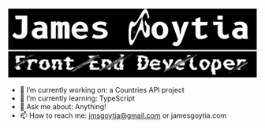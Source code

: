 ![namegif](https://github.com/Iinguistics/Iinguistics/blob/master/james-blotter.gif?raw=true)
![rolegif](https://github.com/Iinguistics/Iinguistics/blob/master/role-blotter.gif?raw=true)
- 🔭 I’m currently working on: a Countries API project
- 🌱 I’m currently learning: TypeScript
- 💬 Ask me about: Anything!
- 📫 How to reach me: jmsgoytia@gmail.com or jamesgoytia.com

<!--
**Iinguistics/Iinguistics** is a ✨ _special_ ✨ repository because its `README.md` (this file) appears on your GitHub profile.

Here are some ideas to get you started:

- 🔭 I’m currently working on ...
- 🌱 I’m currently learning ...
- 👯 I’m looking to collaborate on ...
- 🤔 I’m looking for help with ...
- 💬 Ask me about ...
- 📫 How to reach me: ...
- 😄 Pronouns: ...
- ⚡ Fun fact: ...
-->

